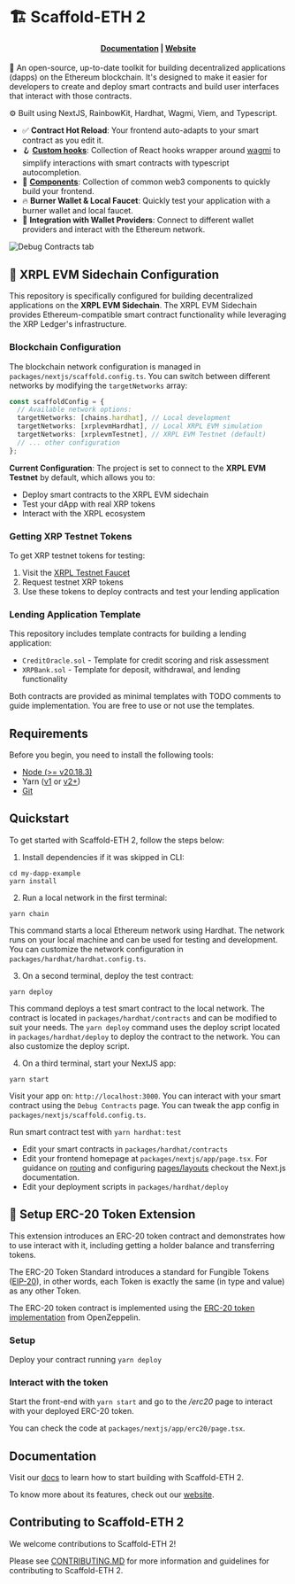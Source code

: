 # 🏗 Scaffold-ETH 2

<h4 align="center">
  <a href="https://docs.scaffoldeth.io">Documentation</a> |
  <a href="https://scaffoldeth.io">Website</a>
</h4>

🧪 An open-source, up-to-date toolkit for building decentralized applications (dapps) on the Ethereum blockchain. It's designed to make it easier for developers to create and deploy smart contracts and build user interfaces that interact with those contracts.

⚙️ Built using NextJS, RainbowKit, Hardhat, Wagmi, Viem, and Typescript.

- ✅ **Contract Hot Reload**: Your frontend auto-adapts to your smart contract as you edit it.
- 🪝 **[Custom hooks](https://docs.scaffoldeth.io/hooks/)**: Collection of React hooks wrapper around [wagmi](https://wagmi.sh/) to simplify interactions with smart contracts with typescript autocompletion.
- 🧱 [**Components**](https://docs.scaffoldeth.io/components/): Collection of common web3 components to quickly build your frontend.
- 🔥 **Burner Wallet & Local Faucet**: Quickly test your application with a burner wallet and local faucet.
- 🔐 **Integration with Wallet Providers**: Connect to different wallet providers and interact with the Ethereum network.

![Debug Contracts tab](https://github.com/scaffold-eth/scaffold-eth-2/assets/55535804/b237af0c-5027-4849-a5c1-2e31495cccb1)

## 🌊 XRPL EVM Sidechain Configuration

This repository is specifically configured for building decentralized applications on the **XRPL EVM Sidechain**. The XRPL EVM Sidechain provides Ethereum-compatible smart contract functionality while leveraging the XRP Ledger's infrastructure.

### Blockchain Configuration

The blockchain network configuration is managed in `packages/nextjs/scaffold.config.ts`. You can switch between different networks by modifying the `targetNetworks` array:

```typescript
const scaffoldConfig = {
  // Available network options:
  targetNetworks: [chains.hardhat], // Local development
  targetNetworks: [xrplevmHardhat], // Local XRPL EVM simulation
  targetNetworks: [xrplevmTestnet], // XRPL EVM Testnet (default)
  // ... other configuration
};
```

**Current Configuration**: The project is set to connect to the **XRPL EVM Testnet** by default, which allows you to:

- Deploy smart contracts to the XRPL EVM sidechain
- Test your dApp with real XRP tokens
- Interact with the XRPL ecosystem

### Getting XRP Testnet Tokens

To get XRP testnet tokens for testing:

1. Visit the [XRPL Testnet Faucet](https://xrpl.org/xrp-testnet-faucet.html)
2. Request testnet XRP tokens
3. Use these tokens to deploy contracts and test your lending application

### Lending Application Template

This repository includes template contracts for building a lending application:

- `CreditOracle.sol` - Template for credit scoring and risk assessment
- `XRPBank.sol` - Template for deposit, withdrawal, and lending functionality

Both contracts are provided as minimal templates with TODO comments to guide implementation. You are free to use or not use the templates.

## Requirements

Before you begin, you need to install the following tools:

- [Node (>= v20.18.3)](https://nodejs.org/en/download/)
- Yarn ([v1](https://classic.yarnpkg.com/en/docs/install/) or [v2+](https://yarnpkg.com/getting-started/install))
- [Git](https://git-scm.com/downloads)

## Quickstart

To get started with Scaffold-ETH 2, follow the steps below:

1. Install dependencies if it was skipped in CLI:

```
cd my-dapp-example
yarn install
```

2. Run a local network in the first terminal:

```
yarn chain
```

This command starts a local Ethereum network using Hardhat. The network runs on your local machine and can be used for testing and development. You can customize the network configuration in `packages/hardhat/hardhat.config.ts`.

3. On a second terminal, deploy the test contract:

```
yarn deploy
```

This command deploys a test smart contract to the local network. The contract is located in `packages/hardhat/contracts` and can be modified to suit your needs. The `yarn deploy` command uses the deploy script located in `packages/hardhat/deploy` to deploy the contract to the network. You can also customize the deploy script.

4. On a third terminal, start your NextJS app:

```
yarn start
```

Visit your app on: `http://localhost:3000`. You can interact with your smart contract using the `Debug Contracts` page. You can tweak the app config in `packages/nextjs/scaffold.config.ts`.

Run smart contract test with `yarn hardhat:test`

- Edit your smart contracts in `packages/hardhat/contracts`
- Edit your frontend homepage at `packages/nextjs/app/page.tsx`. For guidance on [routing](https://nextjs.org/docs/app/building-your-application/routing/defining-routes) and configuring [pages/layouts](https://nextjs.org/docs/app/building-your-application/routing/pages-and-layouts) checkout the Next.js documentation.
- Edit your deployment scripts in `packages/hardhat/deploy`

## 🚀 Setup ERC-20 Token Extension

This extension introduces an ERC-20 token contract and demonstrates how to use interact with it, including getting a holder balance and transferring tokens.

The ERC-20 Token Standard introduces a standard for Fungible Tokens ([EIP-20](https://eips.ethereum.org/EIPS/eip-20)), in other words, each Token is exactly the same (in type and value) as any other Token.

The ERC-20 token contract is implemented using the [ERC-20 token implementation](https://github.com/OpenZeppelin/openzeppelin-contracts/blob/master/contracts/token/ERC20/ERC20.sol) from OpenZeppelin.

### Setup

Deploy your contract running `yarn deploy`

### Interact with the token

Start the front-end with `yarn start` and go to the _/erc20_ page to interact with your deployed ERC-20 token.

You can check the code at `packages/nextjs/app/erc20/page.tsx`.

## Documentation

Visit our [docs](https://docs.scaffoldeth.io) to learn how to start building with Scaffold-ETH 2.

To know more about its features, check out our [website](https://scaffoldeth.io).

## Contributing to Scaffold-ETH 2

We welcome contributions to Scaffold-ETH 2!

Please see [CONTRIBUTING.MD](https://github.com/scaffold-eth/scaffold-eth-2/blob/main/CONTRIBUTING.md) for more information and guidelines for contributing to Scaffold-ETH 2.
